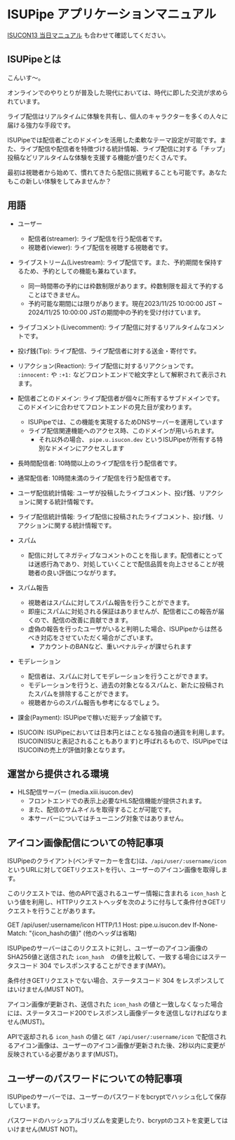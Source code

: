 
# ISUPipe アプリケーションマニュアル

[ISUCON13 当日マニュアル](https://gist.github.com/kazeburo/bccc2d2b2b9dc307b5640ae855f3e0bf) も合わせて確認してください。

## ISUPipeとは

こんいす〜。

オンラインでのやりとりが普及した現代においては、時代に即した交流が求められています。

ライブ配信はリアルタイムに体験を共有し、個人のキャラクターを多くの人々に届ける強力な手段です。

ISUPipeでは配信者ごとのドメインを活用した柔軟なテーマ設定が可能です。また、ライブ配信や配信者を特徴づける統計情報、ライブ配信に対する「チップ」投稿などリアルタイムな体験を支援する機能が盛りだくさんです。

最初は視聴者から始めて、慣れてきたら配信に挑戦することも可能です。あなたもこの新しい体験をしてみませんか？

## 用語

* ユーザー
  * 配信者(streamer): ライブ配信を行う配信者です。
  * 視聴者(viewer): ライブ配信を視聴する視聴者です。

* ライブストリーム(Livestream): ライブ配信です。また、予約期間を保持するため、予約としての機能も兼ねています。
  * 同一時間帯の予約には枠数制限があります。枠数制限を超えて予約することはできません。
  * 予約可能な期間には限りがあります。現在2023/11/25 10:00:00 JST ~ 2024/11/25 10:00:00 JSTの期間中の予約を受け付けています。

* ライブコメント(Livecomment): ライブ配信に対するリアルタイムなコメントです。
* 投げ銭(Tip): ライブ配信、ライブ配信者に対する送金・寄付です。

* リアクション(Reaction): ライブ配信に対するリアクションです。 `:innocent:` や `:+1:` などフロントエンドで絵文字として解釈されて表示されます。

* 配信者ごとのドメイン: ライブ配信者が個々に所有するサブドメインです。このドメインに合わせてフロントエンドの見た目が変わります。
  * ISUPipeでは、この機能を実現するためDNSサーバーを運用しています
  * ライブ配信関連機能へのアクセス時、このドメインが用いられます。
    * それ以外の場合、 `pipe.u.isucon.dev` というISUPipeが所有する特別なドメインにアクセスします

* 長時間配信者: 10時間以上のライブ配信を行う配信者です。
* 通常配信者: 10時間未満のライブ配信を行う配信者です。

* ユーザ配信統計情報: ユーザが投稿したライブコメント、投げ銭、リアクションに関する統計情報です。
* ライブ配信統計情報: ライブ配信に投稿されたライブコメント、投げ銭、リアクションに関する統計情報です。

* スパム
  * 配信に対してネガティブなコメントのことを指します。配信者にとっては迷惑行為であり、対処していくことで配信品質を向上させることが視聴者の良い評価につながります。

* スパム報告
  * 視聴者はスパムに対してスパム報告を行うことができます。
  * 即座にスパムに対処される保証はありませんが、配信者にこの報告が届くので、配信の改善に貢献できます。
  * 虚偽の報告を行ったユーザがいると判明した場合、ISUPipeからは然るべき対応をさせていただく場合がございます。
    * アカウントのBANなど、重いペナルティが課せられます

* モデレーション
  * 配信者は、スパムに対してモデレーションを行うことができます。
  * モデレーションを行うと、過去の対象となるスパムと、新たに投稿されたスパムを排除することができます。
  * 視聴者からのスパム報告も参考になるでしょう。

* 課金(Payment): ISUPipeで稼いだ総チップ金額です。

* ISUCOIN: ISUPipeにおいては日本円とはことなる独自の通貨を利用します。ISUCOIN(ISUと表記されることもあります)と呼ばれるもので、ISUPipeではISUCOINの売上が評価対象となります。

## 運営から提供される環境

* HLS配信サーバー (media.xiii.isucon.dev)
  * フロントエンドでの表示上必要なHLS配信機能が提供されます。
  * また、配信のサムネイルを取得することが可能です。
  * 本サーバーについてはチューニング対象ではありません。

## アイコン画像配信についての特記事項

ISUPipeのクライアント(ベンチマーカーを含む)は、`/api/user/:username/icon`というURLに対してGETリクエストを行い、ユーザーのアイコン画像を取得します。

このリクエストでは、他のAPIで返されるユーザー情報に含まれる `icon_hash` という値を利用し、HTTPリクエストヘッダを次のように付与して条件付きGETリクエストを行うことがあります。

GET /api/user/:username/icon HTTP/1.1
Host: pipe.u.isucon.dev
If-None-Match: "{icon_hashの値}"
(他のヘッダは省略)

ISUPipeのサーバーはこのリクエストに対し、ユーザーのアイコン画像のSHA256値と送信された `icon_hash`　の値を比較して、一致する場合にはステータスコード 304 でレスポンスすることができます(MAY)。

条件付きGETリクエストでない場合、ステータスコード 304 をレスポンスしてはいけません(MUST NOT)。

アイコン画像が更新され、送信された `icon_hash` の値と一致しなくなった場合には、ステータスコード200でレスポンスし画像データを送信しなければなりません(MUST)。

APIで返却される `icon_hash` の値と `GET /api/user/:username/icon` で配信されるアイコン画像は、ユーザーのアイコン画像が更新された後、2秒以内に変更が反映されている必要があります(MUST)。

## ユーザーのパスワードについての特記事項

ISUPipeのサーバーでは、ユーザーのパスワードをbcryptでハッシュ化して保存しています。

パスワードのハッシュアルゴリズムを変更したり、bcryptのコストを変更してはいけません(MUST NOT)。

